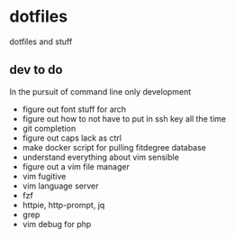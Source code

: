 # dotfiles

dotfiles and stuff

## dev to do

In the pursuit of command line only development

* figure out font stuff for arch
* figure out how to not have to put in ssh key all the time
* git completion
* figure out caps lack as ctrl
* make docker script for pulling fitdegree database
* understand everything about vim sensible
* figure out a vim file manager
* vim fugitive
* vim language server
* fzf
* httpie, http-prompt, jq
* grep
* vim debug for php
